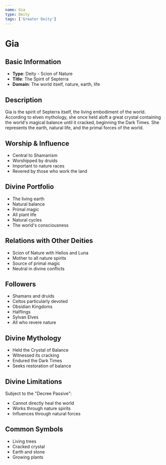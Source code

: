 ```yaml
---
name: Gia
type: Deity
tags: ['Greater Deity']
---
```


# Gia

## Basic Information
- **Type**: Deity - Scion of Nature  
- **Title**: The Spirit of Septerra
- **Domain**: The world itself, nature, earth, life

## Description
Gia is the spirit of Septerra itself, the living embodiment of the world. According to elven mythology, she once held aloft a great crystal containing the world's magical balance until it cracked, beginning the Dark Times. She represents the earth, natural life, and the primal forces of the world.

## Worship & Influence
- Central to Shamanism
- Worshipped by druids
- Important to nature races
- Revered by those who work the land

## Divine Portfolio
- The living earth
- Natural balance
- Primal magic
- All plant life
- Natural cycles
- The world's consciousness

## Relations with Other Deities
- Scion of Nature with Helios and Luna
- Mother to all nature spirits
- Source of primal magic
- Neutral in divine conflicts

## Followers
- Shamans and druids
- Celtos particularly devoted
- Obsidian Kingdoms
- Halflings
- Sylvan Elves
- All who revere nature

## Divine Mythology
- Held the Crystal of Balance
- Witnessed its cracking
- Endured the Dark Times
- Seeks restoration of balance

## Divine Limitations
Subject to the "Decree Passive":
- Cannot directly heal the world
- Works through nature spirits
- Influences through natural forces

## Common Symbols
- Living trees
- Cracked crystal
- Earth and stone
- Growing plants